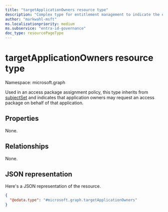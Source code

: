 ```yaml
---
title: "targetApplicationOwners resource type"
description: "Complex type for entitlement management to indicate the owners of an application as requestors."
author: "markwahl-msft"
ms.localizationpriority: medium
ms.subservice: "entra-id-governance"
doc_type: resourcePageType
---
```

# targetApplicationOwners resource type

Namespace: microsoft.graph

Used in an access package assignment policy, this type inherits from [subjectSet](../resources/subjectset.md) and indicates that application owners may request an access package on behalf of that application.


## Properties

None.
## Relationships
None.
## JSON representation
Here's a JSON representation of the resource.
<!-- {
  "blockType": "resource",
  "@odata.type": "microsoft.graph.targetApplicationOwners"
}
-->
``` json
{
  "@odata.type": "#microsoft.graph.targetApplicationOwners"
}
```


